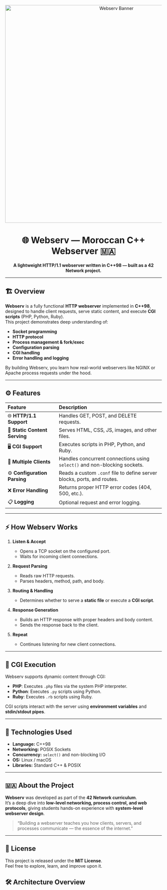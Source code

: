 <p align="center">
  <img src="https://your-image-link-here.com/banner.png" alt="Webserv Banner" width="700"/>
</p>

<h1 align="center">🌐 Webserv — Moroccan C++ Webserver 🇲🇦</h1>

<p align="center">
  <strong>A lightweight HTTP/1.1 webserver written in C++98 — built as a 42 Network project.</strong>
</p>

---

## 🏗️ Overview

**Webserv** is a fully functional **HTTP webserver** implemented in **C++98**, designed to handle client requests, serve static content, and execute **CGI scripts** (PHP, Python, Ruby).  
This project demonstrates deep understanding of:

- **Socket programming**  
- **HTTP protocol**  
- **Process management & fork/exec**  
- **Configuration parsing**  
- **CGI handling**  
- **Error handling and logging**  

By building Webserv, you learn how real-world webservers like NGINX or Apache process requests under the hood.

---

## ⚙️ Features

| Feature | Description |
|:--|:--|
| 🌐 **HTTP/1.1 Support** | Handles GET, POST, and DELETE requests. |
| 📄 **Static Content Serving** | Serves HTML, CSS, JS, images, and other files. |
| 🖥️ **CGI Support** | Executes scripts in PHP, Python, and Ruby. |
| 🔄 **Multiple Clients** | Handles concurrent connections using `select()` and non-blocking sockets. |
| ⚙️ **Configuration Parsing** | Reads a custom `.conf` file to define server blocks, ports, and routes. |
| ❌ **Error Handling** | Returns proper HTTP error codes (404, 500, etc.). |
| 📋 **Logging** | Optional request and error logging. |

---

## ⚡ How Webserv Works

1. **Listen & Accept**  
   - Opens a TCP socket on the configured port.  
   - Waits for incoming client connections.  

2. **Request Parsing**  
   - Reads raw HTTP requests.  
   - Parses headers, method, path, and body.  

3. **Routing & Handling**  
   - Determines whether to serve a **static file** or execute a **CGI script**.  

4. **Response Generation**  
   - Builds an HTTP response with proper headers and body content.  
   - Sends the response back to the client.  

5. **Repeat**  
   - Continues listening for new client connections.

---

## 🧩 CGI Execution

Webserv supports dynamic content through CGI:

- **PHP**: Executes `.php` files via the system PHP interpreter.  
- **Python**: Executes `.py` scripts using Python.  
- **Ruby**: Executes `.rb` scripts using Ruby.  

CGI scripts interact with the server using **environment variables** and **stdin/stdout pipes**.

---

## 🧰 Technologies Used

- **Language:** C++98  
- **Networking:** POSIX Sockets  
- **Concurrency:** `select()` and non-blocking I/O  
- **OS:** Linux / macOS  
- **Libraries:** Standard C++ & POSIX  

---

## 🇲🇦 About the Project

**Webserv** was developed as part of the **42 Network curriculum**.  
It’s a deep dive into **low-level networking, process control, and web protocols**, giving students hands-on experience with **system-level webserver design**.  

> “Building a webserver teaches you how clients, servers, and processes communicate — the essence of the internet.”  

---

## 📜 License

This project is released under the **MIT License**.  
Feel free to explore, learn, and improve upon it.

## 🛠️ Architecture Overview

